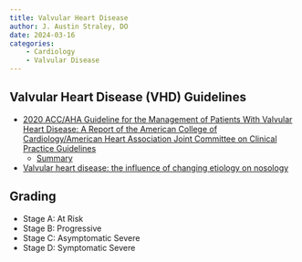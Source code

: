 ```yaml
---
title: Valvular Heart Disease
author: J. Austin Straley, DO
date: 2024-03-16
categories:
    - Cardiology
    - Valvular Disease
---
```


## Valvular Heart Disease (VHD) Guidelines

* [2020 ACC/AHA Guideline for the Management of Patients With Valvular Heart Disease: A Report of the American College of Cardiology/American Heart Association Joint Committee on Clinical Practice Guidelines][1]
    * [Summary][2]
* [Valvular heart disease: the influence of changing etiology on nosology][3]

## Grading

* Stage A: At Risk
* Stage B: Progressive
* Stage C: Asymptomatic Severe
* Stage D: Symptomatic Severe

[1]: https://pubmed.ncbi.nlm.nih.gov/33332150/
[2]: https://pubmed.ncbi.nlm.nih.gov/33332149/
[3]: https://pubmed.ncbi.nlm.nih.gov/8000586/
